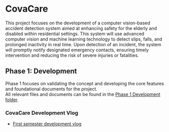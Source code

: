 # CovaCare

This project focuses on the development of a computer vision-based accident detection system aimed at enhancing safety for the elderly and disabled within residential settings. This system will use advanced computer vision and machine learning technology to detect slips, falls, and prolonged inactivity in real time. Upon detection of an incident, the system will promptly notify designated emergency contacts, ensuring timely intervention and reducing the risk of severe injuries or fatalities.

## Phase 1: Development

Phase 1 focuses on validating the concept and developing the core features and foundational documents for the project.  
All relevant files and documents can be found in the [Phase 1 Development folder](./phase1_Development/).

### CovaCare Development Vlog
- [First semester development vlog](https://www.youtube.com/watch?v=Jqfks_QOpdg)
